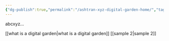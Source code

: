 ```yaml
---
{"dg-publish":true,"permalink":"/ashtran-xyz-digital-garden-home/","tags":["gardenEntry"],"created":"2025-08-14T21:48:32.954+07:00"}
---
```


abcxyz...

[[what is a digital garden\|what is a digital garden]]
[[sample 2\|sample 2]]


